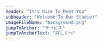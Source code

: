 ```yaml
---
header: "It's Nice To Meet You"
subheader: "Welcome To Our Studio!"
imageFileName: "background.png"
jumpToAnchor: "サービス"
jumpToAnchorText: "詳しくへ"
---
```

